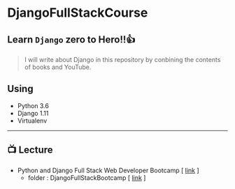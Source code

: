 # DjangoFullStackCourse

## Learn `Django` zero to Hero!!:+1:

> I will write about Django in this repository by conbining the contents of books and YouTube.

## Using
- Python 3.6
- Django 1.11
- Virtualenv

---

## :tv: Lecture
- Python and Django Full Stack Web Developer Bootcamp [ [link](https://www.udemy.com/python-and-django-full-stack-web-developer-bootcamp/) ]
  - folder : DjangoFullStackBootcamp [ [link](https://github.com/Ji-yeonPark/DjangoFullStackCourse/tree/master/DjangoFullStackBootcamp) ]


